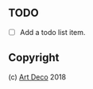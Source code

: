 
## TODO

- [ ] Add a todo list item.

## Copyright

(c) [Art Deco][1] 2018

[1]: https://artdeco.bz